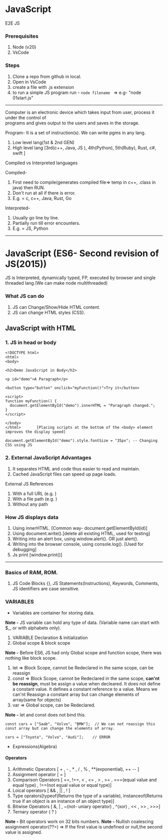 # JavaScript
E2E JS

### Prerequisites
1. Node (v20)
2. VsCode

### Steps
1. Clone a repo from github in local.
2. Open in VsCode
3. create a file with .js extension
4. to run a simple JS program run - `node filename ` => e.g- "node 01start.js"

---

Computer is an electronic device which takes input from user, process it under the control of  
programs and gives output to the users and saves in the storage.

Program- It is a set of instruction(s). We can write pgms in any lang.

1. Low level lang(1st & 2nd GEN)
2. High level lang [3rd(c++, Java, JS ), 4th(Python), 5th(Ruby), Rust, c#, swift ] 

Compiled vs Interpreted languages

Compiled- 
1. First need to compile(generates compiled file=> temp in c++, .class in java) then RUN.
2. Don't run at all if there is error.
3. E.g. = c, c++, Java, Rust, Go

Interpreted-
1. Usually go line by line.
2. Partially run till error encounters.
3. E.g. = JS, Python

-----------------------------------------------------------------------------------------------------


# JavaScript (ES6- Second revision of JS(2015))
JS is Interpreted, dynamically typed, FP, executed by browser and single threaded lang.(We can make node multithreaded)

### What JS can do
1. JS can Change/Show/Hide HTML content.
2. JS can change HTML styles (CSS).

## JavaScript with HTML

### 1. JS in head or body

```
<!DOCTYPE html>    
<html>
<body>

<h2>Demo JavaScript in Body</h2>

<p id="demo">A Paragraph</p>

<button type="button" onclick="myFunction()">Try it</button>

<script>
function myFunction() {
  document.getElementById("demo").innerHTML = "Paragraph changed.";
}
</script>

</body>
</html>       [Placing scripts at the bottom of the <body> element improves the display speed]

document.getElementById("demo").style.fontSize = "35px"; -- Changing CSS using JS
```

### 2. External JavaScript Advantages

1. It separates HTML and code thus easier to read and maintain.
2. Cached JavaScript files can speed up page loads.

External JS References 

1. With a full URL (e.g. <script src="https://www.w3schools.com/js/myScript.js" > </script> )
2. With a file path (e.g. <script src="/jsLogic/myScript.js"></script>)
3. Without any path

### How JS displays data

1. Using innerHTML. [Common way- document.getElementById(id)]
2. Using document.write().[delete all existing HTML, used for testing]
3. Writing into an alert box, using window.alert(). OR just alert().
4. Writing into the browser console, using console.log(). [Used for debugging]
5. Js print [window.print()]

----------------------------------------------------------------------------

### Basics of RAM, ROM.

1. JS Code Blocks {}, JS Statements(Instructions), Keywords, Comments, JS identifiers are case sensitive.

### VARIABLES 
 - Variables are container for storing data. 
 
**Note -** JS variable can hold any type of data. (Variable name can start with $,_ or with alphabets only).

1. VARIABLE Declaration & initialization
2. Global scope & block scope

**Note -** Before ES6, JS had only Global scope and function scope, there was nothing like block scope.

1. let => Block Scope, cannot be Redeclared in the same scope, can be reassign
2. const => Block Scope, cannot be Redeclared in the same scope, **can'nt be reassign**, must be assign a value when decleared. It does not define a constant value. It defines a constant reference to a value. Means we can'nt Reassign a constant array but can change elements of array(same for objects)
3. var => Global scope, can be Redeclared.

**Note -** let and const does not bind this.

```JS
const cars = ["Saab", "Volvo", "BMW"];  // We can not reassign this const array but can change the elements of array. 

cars = ["Toyota", "Volvo", "Audi"];    // ERROR 
```

- Expressions(Algebra)

#### Operators
1. Arithmetic Operators [ + , - , * , / , % , **(exponential), ++ -- ]
2. Assignment operator [ = ]
3. Comparison Operators [ ==, !==, < , <= , > , >= , ===(equal value and equal type) , !==(not equal value or equal type)]
4. Loical operators [ && , || , ! ]
5. Type oprators[typeof(Returns the type of a variable), instanceof(Returns true if an object is an instance of an object type)]
6. Bitwise Operators [ &, | , ~(not- uniary operator) , ^(xor) , << , >> , >>>]
7. Ternary operator ( ? )



**Note -** Bit operators work on 32 bits numbers. 
**Note -** Nullish coalescing assignment operator(??=) => If the first value is undefined or null,the second value is assigned.